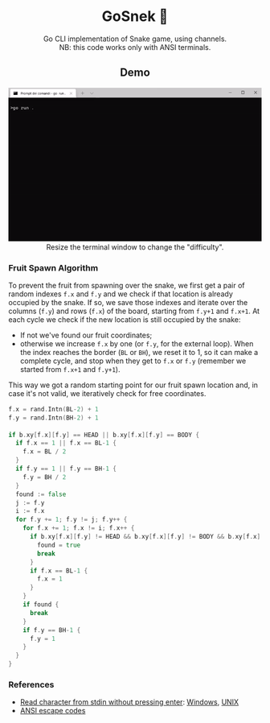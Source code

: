 <h1 align="center">GoSnek 🐍</h1>
<p align="center">
  Go CLI implementation of Snake game, using channels.<br/>
  NB: this code works only with ANSI terminals.
</p>
          
<h2 align="center">Demo</h2>
<p align="center">
  <img alt="Demo" src="https://github.com/mikyll/GoSnek/blob/main/gfx/cli-snake.gif"/><br/>
  Resize the terminal window to change the "difficulty".
</p>

### Fruit Spawn Algorithm
To prevent the fruit from spawning over the snake, we first get a pair of random indexes ```f.x``` and ```f.y``` and we check if that location is already occupied by the snake.
If so, we save those indexes and iterate over the columns (```f.y```) and rows (```f.x```) of the board, starting from ```f.y+1``` and ```f.x+1```.
At each cycle we check if the new location is still occupied by the snake:
- If not we've found our fruit coordinates;
- otherwise we increase ```f.x``` by one (or ```f.y```, for the external loop).
When the index reaches the border (```BL``` or ```BH```), we reset it to 1, so it can make a complete cycle, and stop when they get to ```f.x``` or ```f.y``` (remember we started from ```f.x+1``` and ```f.y+1```).

This way we got a random starting point for our fruit spawn location and, in case it's not valid, we iteratively check for free coordinates.
```go
f.x = rand.Intn(BL-2) + 1
f.y = rand.Intn(BH-2) + 1

if b.xy[f.x][f.y] == HEAD || b.xy[f.x][f.y] == BODY {
  if f.x == 1 || f.x == BL-1 {
    f.x = BL / 2
  }
  if f.y == 1 || f.y == BH-1 {
    f.y = BH / 2
  }
  found := false
  j := f.y
  i := f.x
  for f.y += 1; f.y != j; f.y++ {
    for f.x += 1; f.x != i; f.x++ {
      if b.xy[f.x][f.y] != HEAD && b.xy[f.x][f.y] != BODY && b.xy[f.x][f.y] != BORDER {
        found = true
        break
      }
      if f.x == BL-1 {
        f.x = 1
      }
    }
    if found {
      break
    }
    if f.y == BH-1 {
      f.y = 1
    }
  }
}
```

### References
- [Read character from stdin without pressing enter](https://stackoverflow.com/questions/15159118/read-a-character-from-standard-input-in-go-without-pressing-enter/): [Windows](https://stackoverflow.com/a/70627571), [UNIX](https://stackoverflow.com/a/17278776)
- [ANSI escape codes](https://en.wikipedia.org/wiki/ANSI_escape_code)
